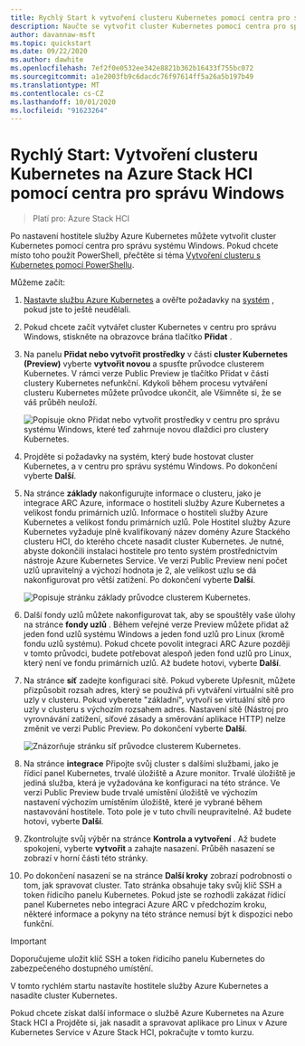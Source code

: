 ```yaml
---
title: Rychlý Start k vytvoření clusteru Kubernetes pomocí centra pro správu Windows
description: Naučte se vytvořit cluster Kubernetes pomocí centra pro správu Windows.
author: davannaw-msft
ms.topic: quickstart
ms.date: 09/22/2020
ms.author: dawhite
ms.openlocfilehash: 7ef2f0e0532ee342e8821b362b16433f755bc072
ms.sourcegitcommit: a1e2003fb9c6dacdc76f97614ff5a26a5b197b49
ms.translationtype: MT
ms.contentlocale: cs-CZ
ms.lasthandoff: 10/01/2020
ms.locfileid: "91623264"
---
```

# <a name="quickstart-create-a-kubernetes-cluster-on-azure-stack-hci-using-windows-admin-center"></a>Rychlý Start: Vytvoření clusteru Kubernetes na Azure Stack HCI pomocí centra pro správu Windows

> Platí pro: Azure Stack HCI

Po nastavení hostitele služby Azure Kubernetes můžete vytvořit cluster Kubernetes pomocí centra pro správu systému Windows. Pokud chcete místo toho použít PowerShell, přečtěte si téma [Vytvoření clusteru s Kubernetes pomocí PowerShellu](create-kubernetes-cluster-powershell.md).

Můžeme začít:

1. [Nastavte službu Azure Kubernetes](setup.md) a ověřte požadavky na [systém](system-requirements.md) , pokud jste to ještě neudělali.
1. Pokud chcete začít vytvářet cluster Kubernetes v centru pro správu Windows, stiskněte na obrazovce brána tlačítko **Přidat** .
2. Na panelu **Přidat nebo vytvořit prostředky** v části **cluster Kubernetes (Preview)** vyberte **vytvořit novou** a spusťte průvodce clusterem Kubernetes. V rámci verze Public Preview je tlačítko Přidat v části clustery Kubernetes nefunkční. Kdykoli během procesu vytváření clusteru Kubernetes můžete průvodce ukončit, ale Všimněte si, že se váš průběh neuloží. 

    ![Popisuje okno Přidat nebo vytvořit prostředky v centru pro správu systému Windows, které teď zahrnuje novou dlaždici pro clustery Kubernetes.](.\media\create-kubernetes-cluster\add-connection.png)

3. Projděte si požadavky na systém, který bude hostovat cluster Kubernetes, a v centru pro správu systému Windows. Po dokončení vyberte **Další**. 
4. Na stránce **základy** nakonfigurujte informace o clusteru, jako je integrace ARC Azure, informace o hostiteli služby Azure Kubernetes a velikost fondu primárních uzlů.  Informace o hostiteli služby Azure Kubernetes a velikost fondu primárních uzlů. Pole Hostitel služby Azure Kubernetes vyžaduje plně kvalifikovaný název domény Azure Stackého clusteru HCI, do kterého chcete nasadit cluster Kubernetes. Je nutné, abyste dokončili instalaci hostitele pro tento systém prostřednictvím nástroje Azure Kubernetes Service. Ve verzi Public Preview není počet uzlů upravitelný a výchozí hodnota je 2, ale velikost uzlu se dá nakonfigurovat pro větší zatížení. Po dokončení vyberte **Další**.

    ![Popisuje stránku základy průvodce clusterem Kubernetes.](.\media\create-kubernetes-cluster\basics.png)

5. Další fondy uzlů můžete nakonfigurovat tak, aby se spouštěly vaše úlohy na stránce **fondy uzlů** . Během veřejné verze Preview můžete přidat až jeden fond uzlů systému Windows a jeden fond uzlů pro Linux (kromě fondu uzlů systému). Pokud chcete povolit integraci ARC Azure později v tomto průvodci, budete potřebovat alespoň jeden fond uzlů pro Linux, který není ve fondu primárních uzlů. Až budete hotovi, vyberte **Další**.
6. Na stránce **síť** zadejte konfiguraci sítě. Pokud vyberete Upřesnit, můžete přizpůsobit rozsah adres, který se používá při vytváření virtuální sítě pro uzly v clusteru. Pokud vyberete "základní", vytvoří se virtuální sítě pro uzly v clusteru s výchozím rozsahem adres. Nastavení sítě (Nástroj pro vyrovnávání zatížení, síťové zásady a směrování aplikace HTTP) nelze změnit ve verzi Public Preview. Po dokončení vyberte **Další**.

    ![Znázorňuje stránku síť průvodce clusterem Kubernetes.](.\media\create-kubernetes-cluster\networking.png)

7. Na stránce **integrace** Připojte svůj cluster s dalšími službami, jako je řídicí panel Kubernetes, trvalé úložiště a Azure monitor. Trvalé úložiště je jediná služba, která je vyžadována ke konfiguraci na této stránce. Ve verzi Public Preview bude trvalé umístění úložiště ve výchozím nastavení výchozím umístěním úložiště, které je vybrané během nastavování hostitele. Toto pole je v tuto chvíli neupravitelné. Až budete hotovi, vyberte **Další**.
8. Zkontrolujte svůj výběr na stránce **Kontrola a vytvoření** . Až budete spokojeni, vyberte **vytvořit** a zahajte nasazení. Průběh nasazení se zobrazí v horní části této stránky. 
9. Po dokončení nasazení se na stránce **Další kroky** zobrazí podrobnosti o tom, jak spravovat cluster. Tato stránka obsahuje taky svůj klíč SSH a token řídicího panelu Kubernetes. Pokud jste se rozhodli zakázat řídicí panel Kubernetes nebo integraci Azure ARC v předchozím kroku, některé informace a pokyny na této stránce nemusí být k dispozici nebo funkční.

> [!IMPORTANT] 
> Doporučujeme uložit klíč SSH a token řídicího panelu Kubernetes do zabezpečeného dostupného umístění.

V tomto rychlém startu nastavíte hostitele služby Azure Kubernetes a nasadíte cluster Kubernetes. 

Pokud chcete získat další informace o službě Azure Kubernetes na Azure Stack HCI a Projděte si, jak nasadit a spravovat aplikace pro Linux v Azure Kubernetes Service v Azure Stack HCI, pokračujte v tomto kurzu.
